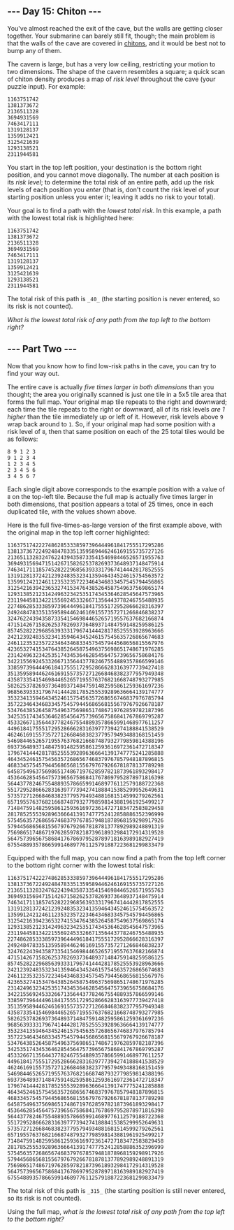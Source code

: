 \--- Day 15: Chiton ---
-----------------------

You've almost reached the exit of the cave, but the walls are getting closer together. Your submarine can barely still fit, though; the main problem is that the walls of the cave are covered in [chitons](https://en.wikipedia.org/wiki/Chiton), and it would be best not to bump any of them.

The cavern is large, but has a very low ceiling, restricting your motion to two dimensions. The shape of the cavern resembles a square; a quick scan of chiton density produces a map of _risk level_ throughout the cave (your puzzle input). For example:

    1163751742
    1381373672
    2136511328
    3694931569
    7463417111
    1319128137
    1359912421
    3125421639
    1293138521
    2311944581
    

You start in the top left position, your destination is the bottom right position, and you cannot move diagonally. The number at each position is its _risk level_; to determine the total risk of an entire path, add up the risk levels of each position you _enter_ (that is, don't count the risk level of your starting position unless you enter it; leaving it adds no risk to your total).

Your goal is to find a path with the _lowest total risk_. In this example, a path with the lowest total risk is highlighted here:

    1163751742
    1381373672
    2136511328
    3694931569
    7463417111
    1319128137
    1359912421
    3125421639
    1293138521
    2311944581
    

The total risk of this path is `_40_` (the starting position is never entered, so its risk is not counted).

_What is the lowest total risk of any path from the top left to the bottom right?_


\--- Part Two ---
-----------------

Now that you know how to find low-risk paths in the cave, you can try to find your way out.

The entire cave is actually _five times larger in both dimensions_ than you thought; the area you originally scanned is just one tile in a 5x5 tile area that forms the full map. Your original map tile repeats to the right and downward; each time the tile repeats to the right or downward, all of its risk levels _are 1 higher_ than the tile immediately up or left of it. However, risk levels above `9` wrap back around to `1`. So, if your original map had some position with a risk level of `8`, then that same position on each of the 25 total tiles would be as follows:

    8 9 1 2 3
    9 1 2 3 4
    1 2 3 4 5
    2 3 4 5 6
    3 4 5 6 7
    

Each single digit above corresponds to the example position with a value of `8` on the top-left tile. Because the full map is actually five times larger in both dimensions, that position appears a total of 25 times, once in each duplicated tile, with the values shown above.

Here is the full five-times-as-large version of the first example above, with the original map in the top left corner highlighted:

    11637517422274862853338597396444961841755517295286
    13813736722492484783351359589446246169155735727126
    21365113283247622439435873354154698446526571955763
    36949315694715142671582625378269373648937148475914
    74634171118574528222968563933317967414442817852555
    13191281372421239248353234135946434524615754563572
    13599124212461123532357223464346833457545794456865
    31254216394236532741534764385264587549637569865174
    12931385212314249632342535174345364628545647573965
    23119445813422155692453326671356443778246755488935
    22748628533385973964449618417555172952866628316397
    24924847833513595894462461691557357271266846838237
    32476224394358733541546984465265719557637682166874
    47151426715826253782693736489371484759148259586125
    85745282229685639333179674144428178525553928963666
    24212392483532341359464345246157545635726865674683
    24611235323572234643468334575457944568656815567976
    42365327415347643852645875496375698651748671976285
    23142496323425351743453646285456475739656758684176
    34221556924533266713564437782467554889357866599146
    33859739644496184175551729528666283163977739427418
    35135958944624616915573572712668468382377957949348
    43587335415469844652657195576376821668748793277985
    58262537826937364893714847591482595861259361697236
    96856393331796741444281785255539289636664139174777
    35323413594643452461575456357268656746837976785794
    35722346434683345754579445686568155679767926678187
    53476438526458754963756986517486719762859782187396
    34253517434536462854564757396567586841767869795287
    45332667135644377824675548893578665991468977611257
    44961841755517295286662831639777394274188841538529
    46246169155735727126684683823779579493488168151459
    54698446526571955763768216687487932779859814388196
    69373648937148475914825958612593616972361472718347
    17967414442817852555392896366641391747775241285888
    46434524615754563572686567468379767857948187896815
    46833457545794456865681556797679266781878137789298
    64587549637569865174867197628597821873961893298417
    45364628545647573965675868417678697952878971816398
    56443778246755488935786659914689776112579188722368
    55172952866628316397773942741888415385299952649631
    57357271266846838237795794934881681514599279262561
    65719557637682166874879327798598143881961925499217
    71484759148259586125936169723614727183472583829458
    28178525553928963666413917477752412858886352396999
    57545635726865674683797678579481878968159298917926
    57944568656815567976792667818781377892989248891319
    75698651748671976285978218739618932984172914319528
    56475739656758684176786979528789718163989182927419
    67554889357866599146897761125791887223681299833479
    

Equipped with the full map, you can now find a path from the top left corner to the bottom right corner with the lowest total risk:

    11637517422274862853338597396444961841755517295286
    13813736722492484783351359589446246169155735727126
    21365113283247622439435873354154698446526571955763
    36949315694715142671582625378269373648937148475914
    74634171118574528222968563933317967414442817852555
    13191281372421239248353234135946434524615754563572
    13599124212461123532357223464346833457545794456865
    31254216394236532741534764385264587549637569865174
    12931385212314249632342535174345364628545647573965
    23119445813422155692453326671356443778246755488935
    22748628533385973964449618417555172952866628316397
    24924847833513595894462461691557357271266846838237
    32476224394358733541546984465265719557637682166874
    47151426715826253782693736489371484759148259586125
    85745282229685639333179674144428178525553928963666
    24212392483532341359464345246157545635726865674683
    24611235323572234643468334575457944568656815567976
    42365327415347643852645875496375698651748671976285
    23142496323425351743453646285456475739656758684176
    34221556924533266713564437782467554889357866599146
    33859739644496184175551729528666283163977739427418
    35135958944624616915573572712668468382377957949348
    43587335415469844652657195576376821668748793277985
    58262537826937364893714847591482595861259361697236
    96856393331796741444281785255539289636664139174777
    35323413594643452461575456357268656746837976785794
    35722346434683345754579445686568155679767926678187
    53476438526458754963756986517486719762859782187396
    34253517434536462854564757396567586841767869795287
    45332667135644377824675548893578665991468977611257
    44961841755517295286662831639777394274188841538529
    46246169155735727126684683823779579493488168151459
    54698446526571955763768216687487932779859814388196
    69373648937148475914825958612593616972361472718347
    17967414442817852555392896366641391747775241285888
    46434524615754563572686567468379767857948187896815
    46833457545794456865681556797679266781878137789298
    64587549637569865174867197628597821873961893298417
    45364628545647573965675868417678697952878971816398
    56443778246755488935786659914689776112579188722368
    55172952866628316397773942741888415385299952649631
    57357271266846838237795794934881681514599279262561
    65719557637682166874879327798598143881961925499217
    71484759148259586125936169723614727183472583829458
    28178525553928963666413917477752412858886352396999
    57545635726865674683797678579481878968159298917926
    57944568656815567976792667818781377892989248891319
    75698651748671976285978218739618932984172914319528
    56475739656758684176786979528789718163989182927419
    67554889357866599146897761125791887223681299833479
    

The total risk of this path is `_315_` (the starting position is still never entered, so its risk is not counted).

Using the full map, _what is the lowest total risk of any path from the top left to the bottom right?_
